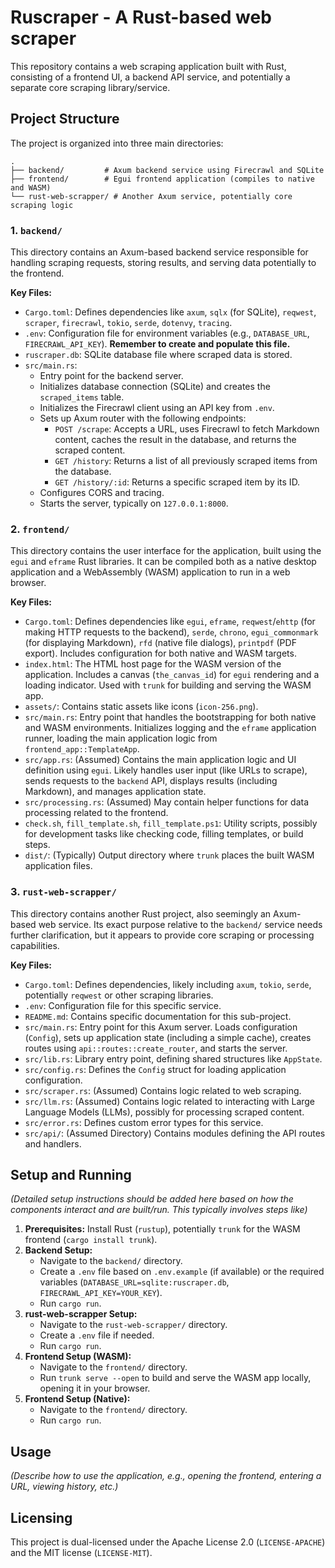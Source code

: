 # Ruscraper - A Rust-based web scraper

This repository contains a web scraping application built with Rust, consisting of a frontend UI, a backend API service, and potentially a separate core scraping library/service.

## Project Structure

The project is organized into three main directories:

```
.
├── backend/         # Axum backend service using Firecrawl and SQLite
├── frontend/        # Egui frontend application (compiles to native and WASM)
└── rust-web-scrapper/ # Another Axum service, potentially core scraping logic
```

### 1. `backend/`

This directory contains an Axum-based backend service responsible for handling scraping requests, storing results, and serving data potentially to the frontend.

**Key Files:**

*   `Cargo.toml`: Defines dependencies like `axum`, `sqlx` (for SQLite), `reqwest`, `scraper`, `firecrawl`, `tokio`, `serde`, `dotenvy`, `tracing`.
*   `.env`: Configuration file for environment variables (e.g., `DATABASE_URL`, `FIRECRAWL_API_KEY`). **Remember to create and populate this file.**
*   `ruscraper.db`: SQLite database file where scraped data is stored.
*   `src/main.rs`:
    *   Entry point for the backend server.
    *   Initializes database connection (SQLite) and creates the `scraped_items` table.
    *   Initializes the Firecrawl client using an API key from `.env`.
    *   Sets up Axum router with the following endpoints:
        *   `POST /scrape`: Accepts a URL, uses Firecrawl to fetch Markdown content, caches the result in the database, and returns the scraped content.
        *   `GET /history`: Returns a list of all previously scraped items from the database.
        *   `GET /history/:id`: Returns a specific scraped item by its ID.
    *   Configures CORS and tracing.
    *   Starts the server, typically on `127.0.0.1:8000`.

### 2. `frontend/`

This directory contains the user interface for the application, built using the `egui` and `eframe` Rust libraries. It can be compiled both as a native desktop application and a WebAssembly (WASM) application to run in a web browser.

**Key Files:**

*   `Cargo.toml`: Defines dependencies like `egui`, `eframe`, `reqwest`/`ehttp` (for making HTTP requests to the backend), `serde`, `chrono`, `egui_commonmark` (for displaying Markdown), `rfd` (native file dialogs), `printpdf` (PDF export). Includes configuration for both native and WASM targets.
*   `index.html`: The HTML host page for the WASM version of the application. Includes a canvas (`the_canvas_id`) for `egui` rendering and a loading indicator. Used with `trunk` for building and serving the WASM app.
*   `assets/`: Contains static assets like icons (`icon-256.png`).
*   `src/main.rs`: Entry point that handles the bootstrapping for both native and WASM environments. Initializes logging and the `eframe` application runner, loading the main application logic from `frontend_app::TemplateApp`.
*   `src/app.rs`: (Assumed) Contains the main application logic and UI definition using `egui`. Likely handles user input (like URLs to scrape), sends requests to the `backend` API, displays results (including Markdown), and manages application state.
*   `src/processing.rs`: (Assumed) May contain helper functions for data processing related to the frontend.
*   `check.sh`, `fill_template.sh`, `fill_template.ps1`: Utility scripts, possibly for development tasks like checking code, filling templates, or build steps.
*   `dist/`: (Typically) Output directory where `trunk` places the built WASM application files.

### 3. `rust-web-scrapper/`

This directory contains another Rust project, also seemingly an Axum-based web service. Its exact purpose relative to the `backend/` service needs further clarification, but it appears to provide core scraping or processing capabilities.

**Key Files:**

*   `Cargo.toml`: Defines dependencies, likely including `axum`, `tokio`, `serde`, potentially `reqwest` or other scraping libraries.
*   `.env`: Configuration file for this specific service.
*   `README.md`: Contains specific documentation for this sub-project.
*   `src/main.rs`: Entry point for this Axum server. Loads configuration (`Config`), sets up application state (including a simple cache), creates routes using `api::routes::create_router`, and starts the server.
*   `src/lib.rs`: Library entry point, defining shared structures like `AppState`.
*   `src/config.rs`: Defines the `Config` struct for loading application configuration.
*   `src/scraper.rs`: (Assumed) Contains logic related to web scraping.
*   `src/llm.rs`: (Assumed) Contains logic related to interacting with Large Language Models (LLMs), possibly for processing scraped content.
*   `src/error.rs`: Defines custom error types for this service.
*   `src/api/`: (Assumed Directory) Contains modules defining the API routes and handlers.

## Setup and Running

*(Detailed setup instructions should be added here based on how the components interact and are built/run. This typically involves steps like)*

1.  **Prerequisites:** Install Rust (`rustup`), potentially `trunk` for the WASM frontend (`cargo install trunk`).
2.  **Backend Setup:**
    *   Navigate to the `backend/` directory.
    *   Create a `.env` file based on `.env.example` (if available) or the required variables (`DATABASE_URL=sqlite:ruscraper.db`, `FIRECRAWL_API_KEY=YOUR_KEY`).
    *   Run `cargo run`.
3.  **rust-web-scrapper Setup:**
    *   Navigate to the `rust-web-scrapper/` directory.
    *   Create a `.env` file if needed.
    *   Run `cargo run`.
4.  **Frontend Setup (WASM):**
    *   Navigate to the `frontend/` directory.
    *   Run `trunk serve --open` to build and serve the WASM app locally, opening it in your browser.
5.  **Frontend Setup (Native):**
    *   Navigate to the `frontend/` directory.
    *   Run `cargo run`.


## Usage

*(Describe how to use the application, e.g., opening the frontend, entering a URL, viewing history, etc.)*

## Licensing

This project is dual-licensed under the Apache License 2.0 (`LICENSE-APACHE`) and the MIT license (`LICENSE-MIT`).
